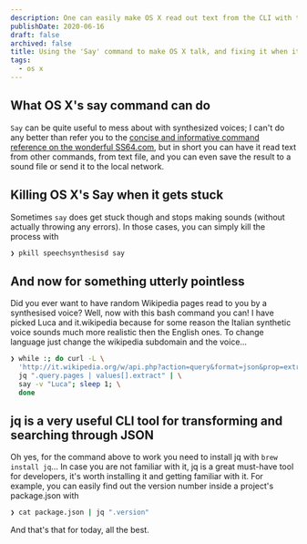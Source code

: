 ```yaml
---
description: One can easily make OS X read out text from the CLI with the <a href="https://ss64.com/osx/say.html">say</a> command. But what to do when it gets stuck and stops working?
publishDate: 2020-06-16
draft: false
archived: false
title: Using the 'Say' command to make OS X talk, and fixing it when it gets stuck
tags:
  - os x
---
```


## What OS X's say command can do

`Say` can be quite useful to mess about with synthesized voices; I can't do any better than refer you to the [concise and informative command reference on the wonderful SS64.com](https://ss64.com/osx/say.html), but in short you can have it read text from other commands, from text file, and you can even save the result to a sound file or send it to the local network.

## Killing OS X's Say when it gets stuck

Sometimes `say` does get stuck though and stops making sounds (without actually throwing any errors). In those cases, you can simply kill the process with

```bash
❯ pkill speechsynthesisd say
```

## And now for something utterly pointless

Did you ever want to have random Wikipedia pages read to you by a synthesised voice? Well, now with this bash command you can! I have picked Luca and it.wikipedia because for some reason the Italian synthetic voice sounds much more realistic then the English ones. To change language just change the wikipedia subdomain and the voice...

```bash
❯ while :; do curl -L \
  'http://it.wikipedia.org/w/api.php?action=query&format=json&prop=extracts&generator=random&exlimit=max&exintro=1&explaintext=1&clshow=!hidden&cllimit=max&grnnamespace=0&grnfilterredir=nonredirects&grnlimit=1' | \
  jq ".query.pages | values[].extract" | \
  say -v "Luca"; sleep 1; \
  done
```

## jq is a very useful CLI tool for transforming and searching through JSON

Oh yes, for the command above to work you need to install jq with `brew install jq`... In case you are not familiar with it, jq is a great must-have tool for developers, it's worth installing it and getting familiar with it. For example, you can easily find out the version number inside a project's package.json with

```bash
❯ cat package.json | jq ".version"
```

And that's that for today, all the best.
